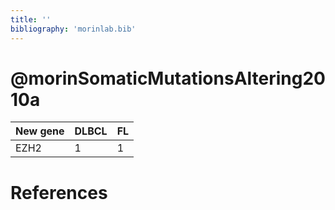 ```yaml
---
title: ''
bibliography: 'morinlab.bib'
---
```


# @morinSomaticMutationsAltering2010a
|New gene|DLBCL|FL|
|:-|:-|:-|
|EZH2|1 |1 |

# References

